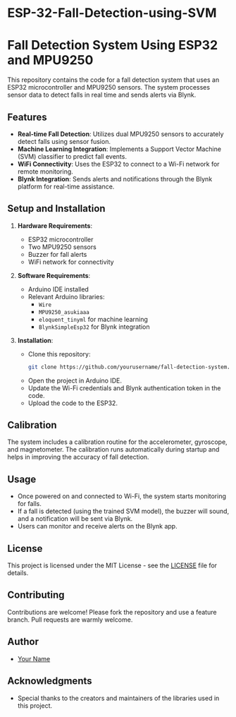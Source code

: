 # ESP-32-Fall-Detection-using-SVM
# Fall Detection System Using ESP32 and MPU9250

This repository contains the code for a fall detection system that uses an ESP32 microcontroller and MPU9250 sensors. The system processes sensor data to detect falls in real time and sends alerts via Blynk.

## Features

- **Real-time Fall Detection**: Utilizes dual MPU9250 sensors to accurately detect falls using sensor fusion.
- **Machine Learning Integration**: Implements a Support Vector Machine (SVM) classifier to predict fall events.
- **WiFi Connectivity**: Uses the ESP32 to connect to a Wi-Fi network for remote monitoring.
- **Blynk Integration**: Sends alerts and notifications through the Blynk platform for real-time assistance.

## Setup and Installation

1. **Hardware Requirements**:
   - ESP32 microcontroller
   - Two MPU9250 sensors
   - Buzzer for fall alerts
   - WiFi network for connectivity

2. **Software Requirements**:
   - Arduino IDE installed
   - Relevant Arduino libraries:
     - `Wire`
     - `MPU9250_asukiaaa`
     - `eloquent_tinyml` for machine learning
     - `BlynkSimpleEsp32` for Blynk integration

3. **Installation**:
   - Clone this repository:  
     ```bash
     git clone https://github.com/yourusername/fall-detection-system.git
     ```
   - Open the project in Arduino IDE.
   - Update the Wi-Fi credentials and Blynk authentication token in the code.
   - Upload the code to the ESP32.

## Calibration

The system includes a calibration routine for the accelerometer, gyroscope, and magnetometer. The calibration runs automatically during startup and helps in improving the accuracy of fall detection.

## Usage

- Once powered on and connected to Wi-Fi, the system starts monitoring for falls.
- If a fall is detected (using the trained SVM model), the buzzer will sound, and a notification will be sent via Blynk.
- Users can monitor and receive alerts on the Blynk app.

## License

This project is licensed under the MIT License - see the [LICENSE](LICENSE) file for details.

## Contributing

Contributions are welcome! Please fork the repository and use a feature branch. Pull requests are warmly welcome.

## Author

- [Your Name](https://github.com/yourusername)

## Acknowledgments

- Special thanks to the creators and maintainers of the libraries used in this project.

